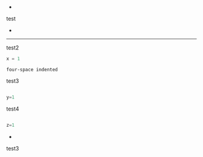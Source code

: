 -

 test

-

  ---

   test2

   ```julia
x = 1
```

    four-space indented

   test3

   ```python

   y=1
   ```

   test4

   ```python

z=1
```

-

test3
